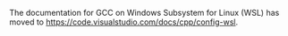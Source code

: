 The documentation for GCC on Windows Subsystem for Linux (WSL) has moved to https://code.visualstudio.com/docs/cpp/config-wsl.
